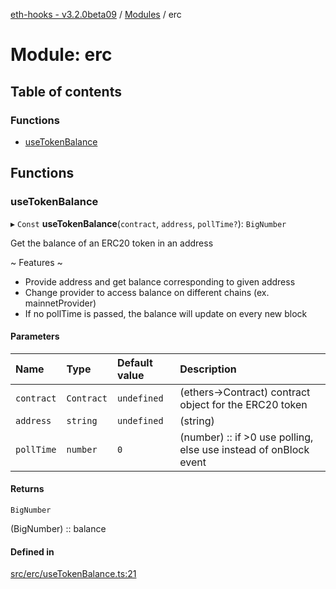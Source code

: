 [eth-hooks - v3.2.0beta09](../README.md) / [Modules](../modules.md) / erc

# Module: erc

## Table of contents

### Functions

- [useTokenBalance](erc.md#usetokenbalance)

## Functions

### useTokenBalance

▸ `Const` **useTokenBalance**(`contract`, `address`, `pollTime?`): `BigNumber`

Get the balance of an ERC20 token in an address

~ Features ~
- Provide address and get balance corresponding to given address
- Change provider to access balance on different chains (ex. mainnetProvider)
- If no pollTime is passed, the balance will update on every new block

#### Parameters

| Name | Type | Default value | Description |
| :------ | :------ | :------ | :------ |
| `contract` | `Contract` | `undefined` | (ethers->Contract) contract object for the ERC20 token |
| `address` | `string` | `undefined` | (string) |
| `pollTime` | `number` | `0` | (number) :: if >0 use polling, else use instead of onBlock event |

#### Returns

`BigNumber`

(BigNumber) :: balance

#### Defined in

[src/erc/useTokenBalance.ts:21](https://github.com/scaffold-eth/eth-hooks/blob/9f8998d/src/erc/useTokenBalance.ts#L21)
